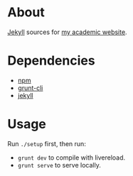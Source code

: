 # About

[Jekyll](http://jekyllrb.com/) sources for [my academic website](http://www.cs.berkeley.edu/~koksal/).

# Dependencies

* [npm](https://www.npmjs.org/)
* [grunt-cli](http://gruntjs.com/)
* [jekyll](https://jekyllrb.com/)

# Usage

Run `./setup` first, then run:

* `grunt dev` to compile with livereload.
* `grunt serve` to serve locally.
